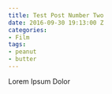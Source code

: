 ```yaml
---
title: Test Post Number Two
date: 2016-09-30 19:13:00 Z
categories:
- Film
tags:
- peanut
- butter
---
```


Lorem Ipsum Dolor